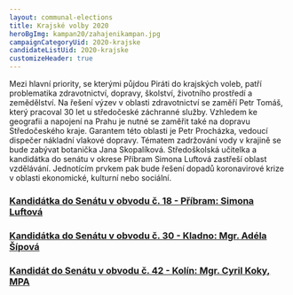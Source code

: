 ```yaml
---
layout: communal-elections
title: Krajské volby 2020
heroBgImg: kampan20/zahajenikampan.jpg
campaignCategoryUid: 2020-krajske
candidateListUid: 2020-krajske
customizeHeader: true
---
```


Mezi hlavní priority, se kterými půjdou Piráti do krajských voleb, patří problematika zdravotnictví, dopravy, školství, životního prostředí a zemědělství. Na řešení výzev v oblasti zdravotnictví se zaměří Petr Tomáš, který pracoval 30 let u středočeské záchranné služby. Vzhledem ke geografii a napojení na Prahu je nutné se zaměřit také na dopravu Středočeského kraje. Garantem této oblasti je Petr Procházka, vedoucí dispečer nákladní vlakové dopravy. Tématem zadržování vody v krajině se bude zabývat botanička Jana Skopalíková. Středoškolská učitelka a kandidátka do senátu v okrese Příbram Simona Luftová zastřeší oblast vzdělávání. Jednotícím prvkem pak bude řešení dopadů koronavirové krize v oblasti ekonomické, kulturní nebo sociální.

### [Kandidátka do Senátu v obvodu č. 18 - Příbram: Simona Luftová](/lide/simona-luftova/)
### [Kandidátka do Senátu v obvodu č. 30 - Kladno: Mgr. Adéla Šípová](https://www.adelasipova.cz/)
### [Kandidát do Senátu v obvodu č. 42 - Kolín: Mgr. Cyril Koky, MPA](/lide/cyril-koky)

